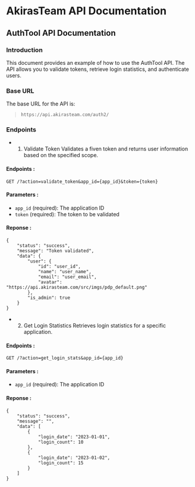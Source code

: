 # AkirasTeam API Documentation

## AuthTool API Documentation
### Introduction
This document provides an example of how to use the AuthTool API. The API allows you to validate tokens, retrieve login statistics, and authenticate users.

### Base URL
The base URL for the API is:
> `https://api.akirasteam.com/auth2/`

### Endpoints
- 1. Validate Token
Validates a fiven token and returns user information based on the specified scope.

#### Endpoints :
```
GET /?action=validate_token&app_id={app_id}&token={token}
```

#### Parameters :
- `app_id` (required): The application ID
- `token` (required): The token to be validated

#### Reponse :
```
{
    "status": "success",
    "message": "Token validated",
    "data": {
        "user": {
            "id": "user_id",
            "name": "user_name",
            "email": "user_email",
            "avatar": "https://api.akirasteam.com/src/imgs/pdp_default.png"
        },
        "is_admin": true
    }
}
```

- 2. Get Login Statistics
Retrieves login statistics for a specific application.

#### Endpoints :
```
GET /?action=get_login_stats&app_id={app_id}
```

#### Parameters :
- `app_id` (required): The application ID

#### Reponse :
```
{
    "status": "success",
    "message": "",
    "data": [
        {
            "login_date": "2023-01-01",
            "login_count": 10
        },
        {
            "login_date": "2023-01-02",
            "login_count": 15
        }
    ]
}
```

